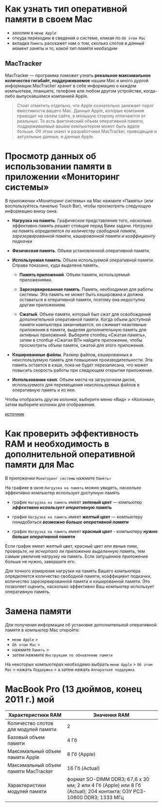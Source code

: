 # Как узнать тип оперативной памяти в своем Mac

- захолим в `меню Apple`
- откуда переходим в сведения о системе, кликая по `Об этом Mac`
- вкладка `Память` расскажет нам о том, *сколько слотов в данный момент заняты* и то, *какой тип памяти необходим*


## MacTracker

MacTracker — программа поможет узнать **рекальное максимальное количество гигабайт, поддерживаемое** нашим Mac и много 
дургой информации.MacTracker хранит в себе информацию о каждом компьютере, планшете, телефоне или любом 
другом устройстве, когда-либо выпускавшемся компанией Apple.
> Стоит отметить отдельно, что Apple сознательно занижает порог вместимости вашего Mac. Данные Apple,
которые компания приводит на своем сайте, в меньшую сторону отличаются от реальных. То есть фактический
объем оперативной памяти, поддерживаемый вашим компьютером может быть вдвое больше. Об этом знают
и разработчики MacTracker, приводящие и актуальные данные, и данные Apple.


# Просмотр данных об использовании памяти в приложении «Мониторинг системы» 

В приложении «Мониторинг системы»  на Mac нажмите «Память» (или воспользуйтесь панелью Touch Bar), чтобы просмотреть следующую информацию внизу окна.

- **Нагрузка на память**. Графическое представление того, насколько эффективно память решает стоящие перед Вами задачи.
*Нагрузка на память определяется по количеству свободной памяти, зарезервированной памяти, кэшированной памяти и коэффициенту подкачки*

- **Физическая память**. Объем установленной оперативной памяти.

- **Используемая память**. Объем используемой оперативной памяти. Справа показано, куда выделена память.

  - **Память приложений**. Объем памяти, используемый приложениями.

  - **Зарезервированная память**. Память, необходимая для работы системы. Эта память не может быть кэширована и должна оставаться в оперативной памяти, поэтому она недоступна другим приложениям.

  - **Сжатый**. Объем памяти, который был сжат для освобождения дополнительной оперативной памяти.
Когда объем доступной памяти компьютера заканчивается, он сжимает неактивные приложения в памяти, выделяя дополнительную память для активных приложений. Выберите столбец «Сжатая память», затем в столбце «Сжатая ВП» найдите приложение, чтобы просмотреть объем памяти, сжатой для этого приложения.

- **Кэшированные файлы**. Размер файлов, кэшированных в неиспользуемую память для повышения производительности.
Эта память остается в кэше, пока не будет перезаписана, что может повысить скорость работы при следующем открытии приложения.

- **Использование своп**. Объем места на загрузочном диске, используемого для перемещения неиспользуемых файлов в оперативную память и из нее.

Чтобы отобразить другие колонки, выберите меню «Вид» > «Колонки», затем выберите колонки для отображения.

[*источник*](https://support.apple.com/ru-ru/guide/activity-monitor/actmntr1004/mac)


# Как проверить эффективность RAM и необходимость в дополнительной оперативной памяти для Mac

В приложении `Мониторинг системы`  нажмите `Память»`

На графике в окне `Нагрузка на память` можно увидеть, насколько эффективно компьютер использует доступную память

- график `Нагрузка на память` имеет **зеленый цвет** — компьютер ***эффективно использует оперативную память***

- график `Нагрузка на память` имеет **желтый цвет** — компьютеру понадобиться ***возможно больше оперативной памяти***

- график `Нагрузка на память` имеет **красный цвет** - компьютеру ***нужно больше оперативной памяти***

Если график имеет желтый цвет, красный цвет или явные пики, проверьте, *не исчерпало ли приложение выделенную память*, 
тем самым увеличив нагрузку на память. Если запущенное приложение больше не нужно, завершите его.

Для точного измерения нагрузки на память Вашего компьютера определяется количество свободной памяти, коэффициент подкачки, 
количество зарезервированной памяти и кэшированной памяти. Это позволяет оценить, насколько эффективно Ваш компьютер 
использует оперативную память.

# Замена памяти

Для получения информации об установке дополнительной оперативной памяти в компьютер Mac откройте: 
- `меню Apple` > 
- `Об этом Mac` >
- нажмите `Память` >
- затем нажмите `Инструкции по обновлению памяти`

На некоторых компьютерах необходимо выбрать `меню Apple` > `Об этом Mac` > нажать `Поддержка` > а затем нажать `Аппаратная поддержка`


# MacBook Pro (13 дюймов, конец 2011 г.) мой

| Характеристики RAM | Значения RAM
|--- |---
Количество слотов для модулей памяти | 2
Базовый объем памяти | 4 Гб
Максимальный объем памяти Apple | 8 Гб (Apple)
Максимальный объем памяти MacTracker | 16 Гб (Aсtual)
Характеристики модулей памяти | формат SO-DIMM DDR3; 67,6 x 30 мм; 2 или 4 Гб (Apple) или 8 Гб (Aсtual); 204 контакта; ОЗУ PC3-10600 DDR3; 1333 МГц
